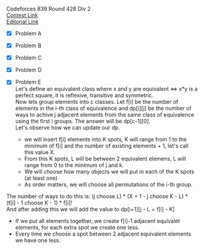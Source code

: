 Codeforces 839 Round 428 Div 2  
[Contest Link](http://codeforces.com/contest/839)  
[Editorial Link](http://codeforces.com/blog/entry/53815)  

- [x] Problem A  

- [x] Problem B  

- [x] Problem C  

- [x] Problem D  

- [x] Problem E  
Let's define an equivalent class where x and y are equivalent <=> x*y is a perfect square, it is reflexive, transitive and symmetric.  
Now lets group elements into c classes. Let f[i] be the number of elements in the i-th class of equivalence and dp[i][j] be the number of ways to achive j adjacent elements from the same class of equivalence using the first i groups. The answer will be dp[c-1][0].  
Let's observe how we can update our dp.
  - we will insert f[i] elements into K spots, K will range from 1 to the minimum of f[i] and the number of existing elements + 1, let's call this value X.  
  - From this K spots, L will be between 2 equivalent elemens, L will range from 0 to the minimum of j and k.  
  - We will choose how many objects we will put in each of the K spots (at least one)
  - As order matters, we will choose all permutations of the i-th group.  
  
The number of ways to do this is: (j choose L) * (X + 1 - j choose K - L) * (f[i] - 1 choose K - 1) * f[i]!  
And after adding this we will add the value to dp[i+1][j - L + f[i] - K]  
  - If we put all elements together, we create f[i]-1 adjacent equivalet elements, for each extra spot we create one less.  
  - Every time we choose a spot between 2 adjacent equivalent elements we have one less.  
